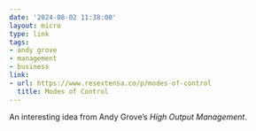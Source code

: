 ```yaml
---
date: '2024-08-02 11:38:00'
layout: micro
type: link
tags:
- andy grove
- management
- business
link:
- url: https://www.resextensa.co/p/modes-of-control
  title: Modes of Control
---
```


An interesting idea from Andy Grove’s _High Output Management_.
